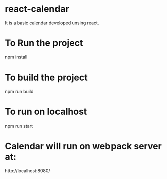 # react-calendar

It is a basic calendar developed unsing react.

# To Run the project
  npm install

# To build the project 
  npm run build

# To run on localhost 
 npm run start
 
# Calendar will run on webpack server at:
http://localhost:8080/ 
